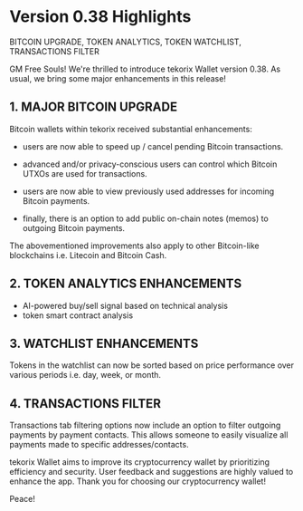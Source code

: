 # Version 0.38 Highlights

BITCOIN UPGRADE, TOKEN ANALYTICS, TOKEN WATCHLIST, TRANSACTIONS FILTER

GM Free Souls! We're thrilled to introduce tekorix Wallet version 0.38. As usual, we bring some major enhancements in this release!

## 1. MAJOR BITCOIN UPGRADE

Bitcoin wallets within tekorix received substantial enhancements:

- users are now able to speed up / cancel pending Bitcoin transactions.

- advanced and/or privacy-conscious users can control which Bitcoin UTXOs are used for transactions.

- users are now able to view previously used addresses for incoming Bitcoin payments.

- finally, there is an option to add public on-chain notes (memos) to outgoing Bitcoin payments.

The abovementioned improvements also apply to other Bitcoin-like blockchains i.e. Litecoin and Bitcoin Cash.

## 2. TOKEN ANALYTICS ENHANCEMENTS

- AI-powered buy/sell signal based on technical analysis
- token smart contract analysis

## 3. WATCHLIST ENHANCEMENTS

Tokens in the watchlist can now be sorted based on price performance over various periods i.e. day, week, or month.

## 4. TRANSACTIONS FILTER

Transactions tab filtering options now include an option to filter outgoing payments by payment contacts. This allows someone to easily visualize all payments made to specific addresses/contacts.

tekorix Wallet aims to improve its cryptocurrency wallet by prioritizing efficiency and security. User feedback and suggestions are highly valued to enhance the app. Thank you for choosing our cryptocurrency wallet!

Peace!
